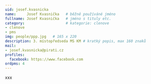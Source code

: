 ```yaml
---
uid: josef.kvasnicka
name:     Josef Kvasnička  	# běžně používáné jméno
fullname: Josef Kvasnička  	# jméno s tituly etc.
category:                   # kategorie: clenove
- clenove
- pms
img: people/ppp.jpg   # 165 x 220
description: 3. místopředseda MS KM # kratký popis, max 160 znaků
mail:
- josef.kvasnicka@pirati.cz
profiles:
  facebook: https://www.facebook.com
ordpms: 4
---
```


xxx

